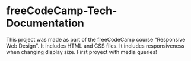 # freeCodeCamp-Tech-Documentation
This project was made as part of the freeCodeCamp course "Responsive Web Design". It includes HTML and CSS files. It includes responsiveness when changing display size. First proyect with media queries!  
